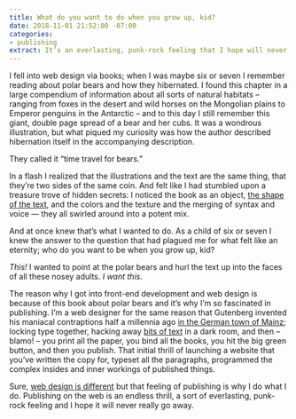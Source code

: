 ```yaml
---
title: What do you want to do when you grow up, kid?
date: 2018-11-01 21:52:00 -07:00
categories:
- publishing
extract: It’s an everlasting, punk-rock feeling that I hope will never really go away.
---
```


I fell into web design via books; when I was maybe six or seven I remember reading about polar bears and how they hibernated. I found this chapter in a large compendium of information about all sorts of natural habitats – ranging from foxes in the desert and wild horses on the Mongolian plains to Emperor penguins in the Antarctic – and to this day I still remember this giant, double page spread of a bear and her cubs. It was a wondrous illustration, but what piqued my curiosity was how the author described hibernation itself in the accompanying description. 

They called it “time travel for bears.” 

In a flash I realized that the illustrations and the text are the same thing, that they’re two sides of the same coin. And felt like I had stumbled upon a treasure trove of hidden secrets: I noticed the 
book as an object, [the shape of the text](https://robinrendle.com/essays/call-me-interactivity/), and the colors and the texture and the merging of syntax and voice — they all swirled around into a potent mix. 

And at once knew that’s what I wanted to do. As a child of six or seven I knew the answer to the question that had plagued me for what felt like an eternity; who do you want to be when you grow up, kid?

_This!_ I wanted to point at the polar bears and hurl the text up into the faces of all these nosey adults. _I want this._

The reason why I got into front-end development and web design is because of this book about polar bears and it’s why I’m so fascinated in publishing. I’m a web designer for the same reason that Gutenberg invented his maniacal contraptions half a millennia ago [in the German town of Mainz](https://robinrendle.com/essays/futures-of-typography/); locking type together, hacking away [bits of text](https://robinrendle.com/essays/bookmarking/) in a dark room, and then – blamo! – you print all the paper, you bind all the books, you hit the big green button, and then you publish. That initial thrill of launching a website that you’ve written the copy for, typeset all the paragraphs, programmed the complex insides and inner workings of published things. 

Sure, [web design is different](https://robinrendle.com/essays/new-web-typography/) but that feeling of publishing is why I do what I do. Publishing on the web is an endless thrill, a sort of everlasting, punk-rock feeling and I hope it will never really go away.
